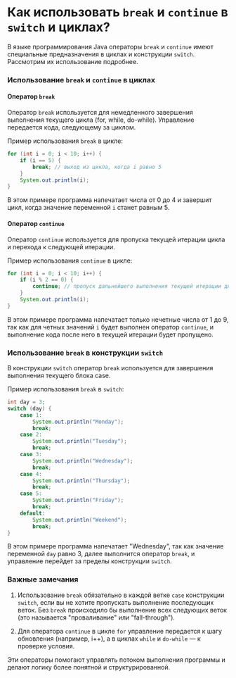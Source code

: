 # Как использовать `break` и `continue` в `switch` и циклах?

В языке программирования Java операторы `break` и `continue` имеют специальные предназначения в циклах и конструкции `switch`. Рассмотрим их использование подробнее.

### Использование `break` и `continue` в циклах

#### Оператор `break`

Оператор `break` используется для немедленного завершения выполнения текущего цикла (for, while, do-while). Управление передается кода, следующему за циклом.

Пример использования `break` в цикле:

```java
for (int i = 0; i < 10; i++) {
    if (i == 5) {
        break; // выход из цикла, когда i равно 5
    }
    System.out.println(i);
}
```

В этом примере программа напечатает числа от 0 до 4 и завершит цикл, когда значение переменной `i` станет равным 5.

#### Оператор `continue`

Оператор `continue` используется для пропуска текущей итерации цикла и перехода к следующей итерации.

Пример использования `continue` в цикле:

```java
for (int i = 0; i < 10; i++) {
    if (i % 2 == 0) {
        continue; // пропуск дальнейшего выполнения текущей итерации для чётных значений i
    }
    System.out.println(i);
}
```

В этом примере программа напечатает только нечетные числа от 1 до 9, так как для четных значений `i` будет выполнен оператор `continue`, и выполнение кода после него в текущей итерации будет пропущено.

### Использование `break` в конструкции `switch`

В конструкции `switch` оператор `break` используется для завершения выполнения текущего блока case. 

Пример использования `break` в `switch`:

```java
int day = 3;
switch (day) {
    case 1:
        System.out.println("Monday");
        break;
    case 2:
        System.out.println("Tuesday");
        break;
    case 3:
        System.out.println("Wednesday");
        break;
    case 4:
        System.out.println("Thursday");
        break;
    case 5:
        System.out.println("Friday");
        break;
    default:
        System.out.println("Weekend");
        break;
}
```

В этом примере программа напечатает "Wednesday", так как значение переменной `day` равно 3, далее выполнится оператор `break`, и управление перейдет за пределы конструкции `switch`.

### Важные замечания

1. Использование `break` обязательно в каждой ветке `case` конструкции `switch`, если вы не хотите пропускать выполнение последующих веток. Без `break` происходило бы выполнение всех следующих веток (это называется "проваливание" или "fall-through").

2. Для оператора `continue` в цикле `for` управление передается к шагу обновления (например, i++), а в циклах `while` и `do-while` — к проверке условия.

Эти операторы помогают управлять потоком выполнения программы и делают логику более понятной и структурированной.